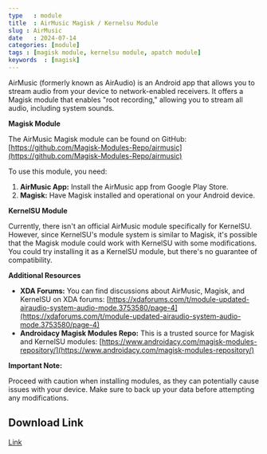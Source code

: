 ```yaml
---
type   : module
title  : AirMusic Magisk / Kernelsu Module
slug : AirMusic
date   : 2024-07-14
categories: [module]
tags : [magisk module, kernelsu module, apatch module]
keywords  : [magisk]
---
```



AirMusic (formerly known as AirAudio) is an Android app that allows you to stream audio from your device to network-enabled receivers. It offers a Magisk module that enables "root recording," allowing you to stream all audio, including system sounds.

**Magisk Module**

The AirMusic Magisk module can be found on GitHub: [https://github.com/Magisk-Modules-Repo/airmusic](https://github.com/Magisk-Modules-Repo/airmusic)

To use this module, you need:

1. **AirMusic App:** Install the AirMusic app from Google Play Store.
2. **Magisk:** Have Magisk installed and operational on your Android device.

**KernelSU Module**

Currently, there isn't an official AirMusic module specifically for KernelSU. However, since KernelSU's module system is similar to Magisk, it's possible that the Magisk module could work with KernelSU with some modifications. You could try installing it as a KernelSU module, but there's no guarantee of compatibility.

**Additional Resources**

* **XDA Forums:** You can find discussions about AirMusic, Magisk, and KernelSU on XDA forums: [https://xdaforums.com/t/module-updated-airaudio-system-audio-mode.3753580/page-4](https://xdaforums.com/t/module-updated-airaudio-system-audio-mode.3753580/page-4)
* **Androidacy Magisk Modules Repo:** This is a trusted source for Magisk and KernelSU modules: [https://www.androidacy.com/magisk-modules-repository/](https://www.androidacy.com/magisk-modules-repository/)

**Important Note:**

Proceed with caution when installing modules, as they can potentially cause issues with your device. Make sure to back up your data before attempting any modifications.


## Download Link
[Link](https://github.com/White9shadow/Module/raw/main/airmusic-magisk-module.zip)



